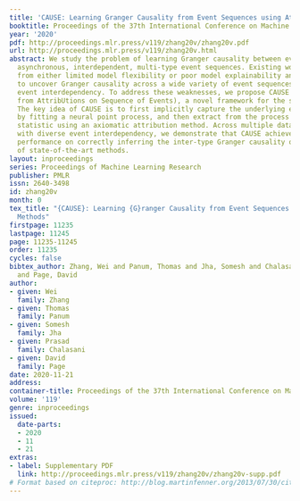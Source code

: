 ```yaml
---
title: 'CAUSE: Learning Granger Causality from Event Sequences using Attribution Methods'
booktitle: Proceedings of the 37th International Conference on Machine Learning
year: '2020'
pdf: http://proceedings.mlr.press/v119/zhang20v/zhang20v.pdf
url: http://proceedings.mlr.press/v119/zhang20v.html
abstract: We study the problem of learning Granger causality between event types from
  asynchronous, interdependent, multi-type event sequences. Existing work suffers
  from either limited model flexibility or poor model explainability and thus fails
  to uncover Granger causality across a wide variety of event sequences with diverse
  event interdependency. To address these weaknesses, we propose CAUSE (Causality
  from AttribUtions on Sequence of Events), a novel framework for the studied task.
  The key idea of CAUSE is to first implicitly capture the underlying event interdependency
  by fitting a neural point process, and then extract from the process a Granger causality
  statistic using an axiomatic attribution method. Across multiple datasets riddled
  with diverse event interdependency, we demonstrate that CAUSE achieves superior
  performance on correctly inferring the inter-type Granger causality over a range
  of state-of-the-art methods.
layout: inproceedings
series: Proceedings of Machine Learning Research
publisher: PMLR
issn: 2640-3498
id: zhang20v
month: 0
tex_title: "{CAUSE}: Learning {G}ranger Causality from Event Sequences using Attribution
  Methods"
firstpage: 11235
lastpage: 11245
page: 11235-11245
order: 11235
cycles: false
bibtex_author: Zhang, Wei and Panum, Thomas and Jha, Somesh and Chalasani, Prasad
  and Page, David
author:
- given: Wei
  family: Zhang
- given: Thomas
  family: Panum
- given: Somesh
  family: Jha
- given: Prasad
  family: Chalasani
- given: David
  family: Page
date: 2020-11-21
address: 
container-title: Proceedings of the 37th International Conference on Machine Learning
volume: '119'
genre: inproceedings
issued:
  date-parts:
  - 2020
  - 11
  - 21
extras:
- label: Supplementary PDF
  link: http://proceedings.mlr.press/v119/zhang20v/zhang20v-supp.pdf
# Format based on citeproc: http://blog.martinfenner.org/2013/07/30/citeproc-yaml-for-bibliographies/
---
```


